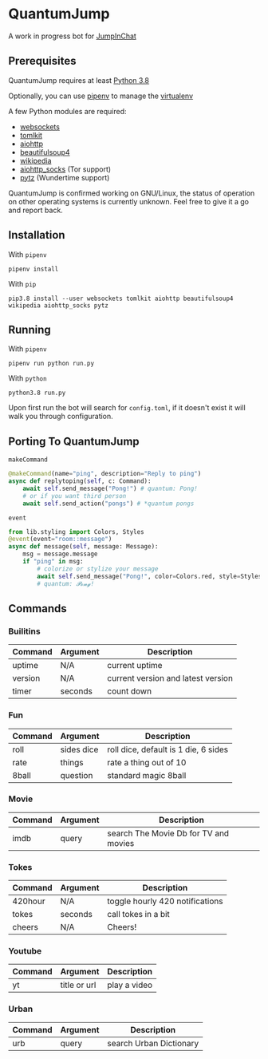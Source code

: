 # QuantumJump
A work in progress bot for [JumpInChat](https://jumpin.chat)

## Prerequisites
QuantumJump requires at least [Python 3.8](https://www.python.org/downloads/release/python-380/)

Optionally, you can use [pipenv](https://pipenv.readthedocs.io/en/latest/) to manage the 
[virtualenv](https://virtualenv.pypa.io/en/stable/)

A few Python modules are required:
- [websockets](https://github.com/aaugustin/websockets)
- [tomlkit](https://github.com/sdispater/tomlkit)
- [aiohttp](https://github.com/aio-libs/aiohttp/)
- [beautifulsoup4](https://code.launchpad.net/beautifulsoup)
- [wikipedia](https://github.com/goldsmith/Wikipedia)
- [aiohttp_socks](https://github.com/romis2012/aiohttp-socks) (Tor support)
- [pytz](https://pythonhosted.org/pytz/) (Wundertime support)

QuantumJump is confirmed working on GNU/Linux, the status of operation on other operating systems is currently unknown.
Feel free to give it a go and report back.

## Installation
With `pipenv`
```
pipenv install
```
With `pip`
```
pip3.8 install --user websockets tomlkit aiohttp beautifulsoup4 wikipedia aiohttp_socks pytz
```

## Running
With `pipenv`
```
pipenv run python run.py
```
With `python`
```
python3.8 run.py
```
Upon first run the bot will search for `config.toml`, if it doesn't exist it will walk you through configuration.

## Porting To QuantumJump
`makeCommand`
```py
@makeCommand(name="ping", description="Reply to ping")
async def replytoping(self, c: Command):
    await self.send_message("Pong!") # quantum: Pong!
    # or if you want third person
    await self.send_action("pongs") # *quantum pongs
```

`event`
```py
from lib.styling import Colors, Styles
@event(event="room::message")
async def message(self, message: Message):
    msg = message.message
    if "ping" in msg:
        # colorize or stylize your message
        await self.send_message("Pong!", color=Colors.red, style=Styles.script)
        # quantum: 𝓟𝓸𝓷𝓰! 
```

## Commands
### Builitins
| Command | Argument | Description                        |
|---------|----------|------------------------------------|
| uptime  | N/A      | current uptime                     |
| version | N/A      | current version and latest version |
| timer   | seconds  | count down                         |

### Fun
| Command | Argument   | Description            |
|---------|------------|------------------------|
| roll    | sides dice | roll dice, default is 1 die, 6 sides |
| rate    | things     | rate a thing out of 10 |
| 8ball   | question   | standard magic 8ball   |

### Movie
| Command | Argument | Description |
|---------|----------|-------------|
| imdb    | query    | search The Movie Db for TV and movies |

### Tokes
| Command | Argument | Description                     |
|---------|----------|---------------------------------|
| 420hour | N/A      | toggle hourly 420 notifications |
| tokes   | seconds  | call tokes in a bit             |
| cheers  | N/A      | Cheers!                         |

### Youtube
| Command | Argument | Description |
|---------|----------|-------------|
| yt      | title or url |      play a video |

### Urban
| Command | Argument | Description |
|---------|----------|-------------|
| urb     | query    | search Urban Dictionary |
```
